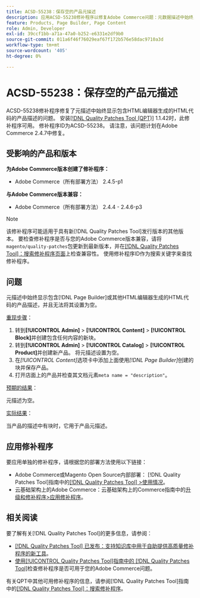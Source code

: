 ```yaml
---
title: ACSD-55238：保存空的产品元描述
description: 应用ACSD-55238修补程序以修复Adobe Commerce问题：元数据描述中始终显示包含 [!DNL Page Builder] 或其他HTML编辑器生成的HTML代码的产品描述，并且无法将其设置为空。
feature: Products, Page Builder, Page Content
role: Admin, Developer
exl-id: 39ccf1bb-a71a-47a0-b252-e6331e2df9b0
source-git-commit: 011a6f46f76029eaf67f172b576e58dac9710a3d
workflow-type: tm+mt
source-wordcount: '405'
ht-degree: 0%

---
```


# ACSD-55238：保存空的产品元描述

ACSD-55238修补程序修复了元描述中始终显示包含HTML编辑器生成的HTML代码的产品描述的问题。 安装[[!DNL Quality Patches Tool (QPT)]](https://experienceleague.adobe.com/zh-hans/docs/commerce-operations/tools/quality-patches-tool/quality-patches-tool-to-self-serve-quality-patches) 1.1.42时，此修补程序可用。 修补程序ID为ACSD-55238。 请注意，该问题计划在Adobe Commerce 2.4.7中修复。

## 受影响的产品和版本

**为Adobe Commerce版本创建了修补程序：**

* Adobe Commerce（所有部署方法） 2.4.5-p1

**与Adobe Commerce版本兼容：**

* Adobe Commerce（所有部署方法） 2.4.4 - 2.4.6-p3

>[!NOTE]
>
>该修补程序可能适用于具有新[!DNL Quality Patches Tool]发行版本的其他版本。 要检查修补程序是否与您的Adobe Commerce版本兼容，请将`magento/quality-patches`包更新到最新版本，并在[[!DNL Quality Patches Tool]：搜索修补程序页面](https://experienceleague.adobe.com/tools/commerce-quality-patches/index.html?lang=zh-Hans)上检查兼容性。 使用修补程序ID作为搜索关键字来查找修补程序。

## 问题

元描述中始终显示包含[!DNL Page Builder]或其他HTML编辑器生成的HTML代码的产品描述，并且无法将其设置为空。

<u>重现步骤</u>：

1. 转到&#x200B;**[!UICONTROL Admin]** > **[!UICONTROL Content]** > **[!UICONTROL Block]**&#x200B;并创建包含任何内容的新块。
1. 转到&#x200B;**[!UICONTROL Admin]** > **[!UICONTROL Catalog]** > **[!UICONTROL Product]**&#x200B;并创建新产品。 将元描述设置为空。
1. 在&#x200B;*[!UICONTROL Content]*&#x200B;选项卡中添加上面使用&#x200B;*[!DNL Page Builder]*&#x200B;创建的块并保存产品。
1. 打开店面上的产品并检查其文档元素`meta name = "description"`。

<u>预期的结果</u>：

元描述为空。

<u>实际结果</u>：

当产品的描述中有块时，它用于产品元描述。

## 应用修补程序

要应用单独的修补程序，请根据您的部署方法使用以下链接：

* Adobe Commerce或Magento Open Source内部部署： [!DNL Quality Patches Tool]指南中的[[!DNL Quality Patches Tool] >使用情况](/help/tools/quality-patches-tool/usage.md)。
* 云基础架构上的Adobe Commerce：云基础架构上的Commerce指南中的[升级和修补程序>应用修补程序](https://experienceleague.adobe.com/docs/commerce-cloud-service/user-guide/develop/upgrade/apply-patches.html?lang=zh-Hans)。

## 相关阅读

要了解有关[!DNL Quality Patches Tool]的更多信息，请参阅：

* [[!DNL Quality Patches Tool] 已发布：支持知识库中用于自助提供高质量修补程序的新工具](https://experienceleague.adobe.com/zh-hans/docs/commerce-operations/tools/quality-patches-tool/quality-patches-tool-to-self-serve-quality-patches)。
* [使用[!UICONTROL Quality Patches Tool]指南中的 [!DNL Quality Patches Tool]](/help/tools/quality-patches-tool/patches-available-in-qpt/check-patch-for-magento-issue-with-magento-quality-patches.md)检查修补程序是否可用于您的Adobe Commerce问题。


有关QPT中其他可用修补程序的信息，请参阅[!DNL Quality Patches Tool]指南中的[[!DNL Quality Patches Tool]：搜索修补程序](https://experienceleague.adobe.com/tools/commerce-quality-patches/index.html?lang=zh-Hans)。
